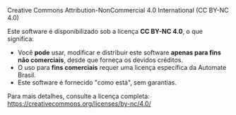 Creative Commons Attribution-NonCommercial 4.0 International (CC BY-NC 4.0)

Este software é disponibilizado sob a licença **CC BY-NC 4.0**, o que significa:

- Você **pode** usar, modificar e distribuir este software **apenas para fins não comerciais**, desde que forneça os devidos créditos.
- O uso para **fins comerciais** requer uma licença específica da Automate Brasil.
- Este software é fornecido "como está", sem garantias.

Para mais detalhes, consulte a licença completa: https://creativecommons.org/licenses/by-nc/4.0/
